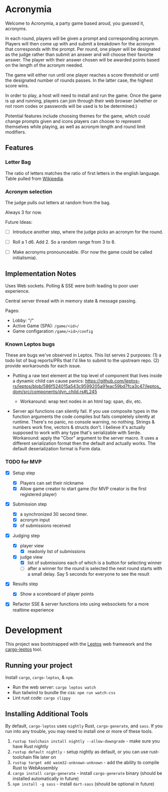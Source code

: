 # Acronymia

Welcome to Acronymia, a party game based aroud, you guessed it, acronyms.

In each round, players will be given a prompt and corresponding acronym. Players will then come up with and submit a breakdown for the acronym that corresponds with the prompt. Per round, one player will be designated as the judge rather than submit an answer and will choose their favorite answer. The player with their answer chosen will be awarded points based on the length of the acronym needed.

The game will either run until one player reaches a score threshold or until the designated number of rounds passes. In the latter case, the highest score wins.

In order to play, a host will need to install and run the game. Once the game is up and running, players can join through their web browser (whether or not room codes or passwords will be used is to be determined.)

Potential features include choosing themes for the game, which could change prompts given and icons players can choose to represent themselves while playing, as well as acronym length and round limit modifiers.

## Features

### Letter Bag
The ratio of letters matches the ratio of first letters in the english language.
Table pulled from [Wikipedia](https://en.wikipedia.org/wiki/Letter_frequency#Relative_frequencies_of_the_first_letters_of_a_word_in_English_language).

### Acronym selection
The judge pulls out letters at random from the bag.

Always 3 for now.

Future Ideas:
- [ ] Introduce another step, where the judge picks an acronym for the round.
- [ ] Roll a 1 d6. Add 2. So a random range from 3 to 8.
- [ ] Make acronyms pronounceable. (For now the game could be called initialismia).


## Implementation Notes

Uses Web sockets. Polling & SSE were both leading to poor user experience.

Central server thread with in memory state & message passing.

Pages:
- Lobby: "/"
- Active Game (SPA): `/game/<id>/`
- Game configaration `/game/<id>/config`


### Known Leptos bugs
These are bugs we've observed in Leptos.
This list serves 2 purposes:
  (1) a todo list of bug reports/PRs that I'd like to submit to the upstream repo.
  (2) provide workarounds for each issue.

- Putting a raw text element at the top level of component that lives inside a dynamic child can cause panics:
https://github.com/leptos-rs/leptos/blob/586f524015a543c9599205a91eac59bd7fca3c47/leptos_dom/src/components/dyn_child.rs#L245
  - Workaround: wrap text nodes in an html tag: span, div, etc.

- Server api functions can silently fail. If you use composite types in the function arguments the code compiles but fails completely silently at runtime. There's no panic, no console warning, no nothing. Strings & numbers work fine, vectors & structs don't. I believe it's actually supposed to work with any type that's serializable with Serde. 
  Workaround: apply the "Cbor" argument to the server macro. It uses a different serialization format then the default and actually works. The default deserialization format is Form data. 

### TODO for MVP
- [x] Setup step
  - [x] Players can set their nickname
  - [x] Allow game creator to start game (for MVP creator is the first registered player)
- [x] Submission step
  - [x] a synchronized 30 second timer.
  - [x] acronym input
  - [x] of submissions received
- [x] Judging step
  - [x] player view
      - [x] readonly list of submissions
  - [x] judge view 
      - [x] list of submissions each of which is a button for selecting winner
      - [ ] after a winner for the round is selected the next round starts with a small delay. Say 5 seconds for everyone to see the result
- [x] Results step
  - [x] Show a scoreboard of player points

- [x] Refactor SSE & server functions into using websockets for a more realtime experience


# Development

This project was bootstrapped with the [Leptos](https://github.com/leptos-rs/leptos) web framework and the [cargo-leptos](https://github.com/akesson/cargo-leptos) tool.

## Running your project

Install `cargo`, `cargo-leptos`, & `npm`.

- Run the web server: `cargo leptos watch`
- Run tailwind to bundle the css: `npm run watch-css`
- Lint rust code: `cargo clippy`

## Installing Additional Tools

By default, `cargo-leptos` uses `nightly` Rust, `cargo-generate`, and `sass`. If you run into any trouble, you may need to install one or more of these tools.

1. `rustup toolchain install nightly --allow-downgrade` - make sure you have Rust nightly
2. `rustup default nightly` - setup nightly as default, or you can use rust-toolchain file later on
3. `rustup target add wasm32-unknown-unknown` - add the ability to compile Rust to WebAssembly
4. `cargo install cargo-generate` - install `cargo-generate` binary (should be installed automatically in future)
5. `npm install -g sass` - install `dart-sass` (should be optional in future)
